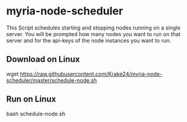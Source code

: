 # myria-node-scheduler
This Script schedules starting and stopping nodes running on a single server.
You will be prompted how many nodes you want to run on that server and for the api-keys of the node instances you want to run.

## Download on Linux
wget https://raw.githubusercontent.com/Krake24/myria-node-scheduler/master/schedule-node.sh

## Run on Linux
bash schedule-node.sh

